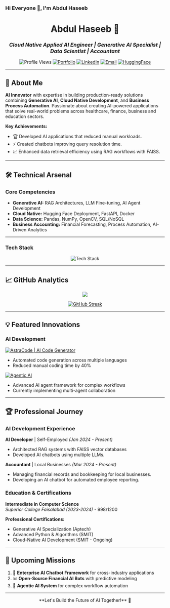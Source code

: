 ### Hi Everyone 👋, I'm Abdul Haseeb

<div align="center">
  
# **Abdul Haseeb** 🌟
### *Cloud Native Applied AI Engineer | Generative AI Specialist | Data Scientist | Accountant*

![Profile Views](https://komarev.com/ghpvc/?username=YourGitHubUsername&style=flat-square&color=blue)
[![Portfolio](https://img.shields.io/badge/-Portfolio-6e5494?style=for-the-badge&logo=github&logoColor=white)](https://abdul-haseeb-0.github.io/abdul-haseeb-portfolio/)
[![LinkedIn](https://img.shields.io/badge/-LinkedIn-0077B5?style=for-the-badge&logo=linkedin&logoColor=white)](https://www.linkedin.com/in/abdul-haseeb-980075323/)
[![Email](https://img.shields.io/badge/-Email-D14836?style=for-the-badge&logo=gmail&logoColor=white)](mailto:ah673277@gmail.com)
[![HuggingFace](https://img.shields.io/badge/-Hugging%20Face-FFD21F?style=for-the-badge&logo=huggingface&logoColor=black)](https://huggingface.co/Haseeb-001)

</div>

---

## 🚀 **About Me**
**AI Innovator** with expertise in building production-ready solutions combining **Generative AI**, **Cloud Native Development**, and **Business Process Automation**. Passionate about creating AI-powered applications that solve real-world problems across healthcare, finance, business and education sectors.

**Key Achievements:**
- 🏆 Developed AI applications that reduced manual workloads.
- ⚡ Created chatbots improving query resolution time.
- 📈 Enhanced data retrieval efficiency using RAG workflows with FAISS.

---

## 🛠 **Technical Arsenal**

### **Core Competencies**
- **Generative AI:** RAG Architectures, LLM Fine-tuning, AI Agent Development
- **Cloud Native:** Hugging Face Deployment, FastAPI, Docker
- **Data Science:** Pandas, NumPy, OpenCV, SQL/NoSQL
- **Business Accounting:** Financial Forecasting, Process Automation, AI-Driven Analytics

---

### **Tech Stack**
<p align="center">
  <img src="https://skillicons.dev/icons?i=python,tensorflow,pytorch,fastapi,git,github,postgresql,mongodb,ai,excel" alt="Tech Stack" />
</p>

---

## 📈 **GitHub Analytics**
<div align="center">
  <img src="https://github-readme-stats.vercel.app/api?username=abdul-haseeb-0&theme=dark&show_icons=true" />
  
  [![GitHub Streak](https://github-readme-streak-stats.herokuapp.com?user=Abdul%20Haseeb&theme=highcontrast&short_numbers=true&card_width=600)](https://git.io/streak-stats)
  
</div>

---

## 💡 **Featured Innovations**

### **AI Development**
[![AstraCode | AI Code Generator](https://github-readme-stats.vercel.app/api/pin/?username=abdul-haseeb-0&repo=smart-code-generator&theme=radical)]([https://github.com/abdul-haseeb-0/smart-code-generator](https://github.com/abdul-haseeb-0/astracode))
- Automated code generation across multiple languages
- Reduced manual coding time by 40%

[![Agentic AI](https://github-readme-stats.vercel.app/api/pin/?username=abdul-haseeb-0&repo=agentic-ai&theme=radical)](https://github.com/abdul-haseeb-0/agentic-ai)
- Advanced AI agent framework for complex workflows
- Currently implementing multi-agent collaboration

---

## 🏆 **Professional Journey**

### **AI Development Experience**
**AI Developer** | Self-Employed *(Jan 2024 - Present)*
- Architected RAG systems with FAISS vector databases
- Developed AI chatbots using multiple LLMs.

**Accountant** | Local Businesses *(Mar 2024 - Present)*
- Managing financial records and bookkeeping for local businesses. 
- Developing an AI chatbot for automated employee reporting. 

### **Education & Certifications**
**Intermediate in Computer Science**  
*Superior College Faisalabad (2023-2024)* - 998/1200

**Professional Certifications:**
- Generative AI Specialization (Aptech)
- Advanced Python & Algorithms (SMIT)
- Cloud-Native AI Development (SMIT - Ongoing)

---

## 🌟 **Upcoming Missions**
1. 🧠 **Enterprise AI Chatbot Framework** for cross-industry applications
2. 📊 **Open-Source Financial AI Bots** with predictive modeling
3. 🤖 **Agentic AI System** for complex workflow automation

---

<div align="center">
**Let's Build the Future of AI Together!** 🚀

</div>
